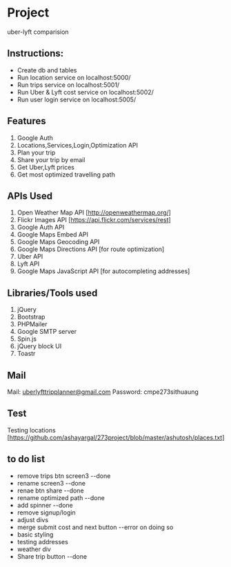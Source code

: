 # Project
uber-lyft comparision

## Instructions:

* Create db and tables
* Run location service on localhost:5000/
* Run trips service on localhost:5001/
* Run Uber & Lyft cost service on localhost:5002/
* Run user login service on localhost:5005/

## Features

1. Google Auth
2. Locations,Services,Login,Optimization API
3. Plan your trip
4. Share your trip by email
5. Get Uber,Lyft prices
6. Get most optimized travelling path

## APIs Used

1. Open Weather Map API [http://openweathermap.org/]
2. Flickr Images API [https://api.flickr.com/services/rest]
3. Google Auth API
4. Google Maps Embed API
5. Google Maps Geocoding API
6. Google Maps Directions API [for route optimization]
7. Uber API
8. Lyft API
9. Google Maps JavaScript API [for autocompleting addresses]


## Libraries/Tools used
1. jQuery
2. Bootstrap
3. PHPMailer
4. Google SMTP server
5. Spin.js
6. jQuery block UI
7. Toastr

## Mail

Mail: uberlyfttripplanner@gmail.com
Password: cmpe273sithuaung

## Test

Testing locations [https://github.com/ashayargal/273project/blob/master/ashutosh/places.txt]

## to do list
 * remove trips btn screen3 --done
 * rename screen3 --done
 * renae btn share --done
 * rename optimized path --done
 * add spinner --done
 * remove signup/login
 * adjust divs
 * merge submit cost and next button --error on doing so
 * basic styling
 * testing addresses
 * weather div
 * Share trip button --done
